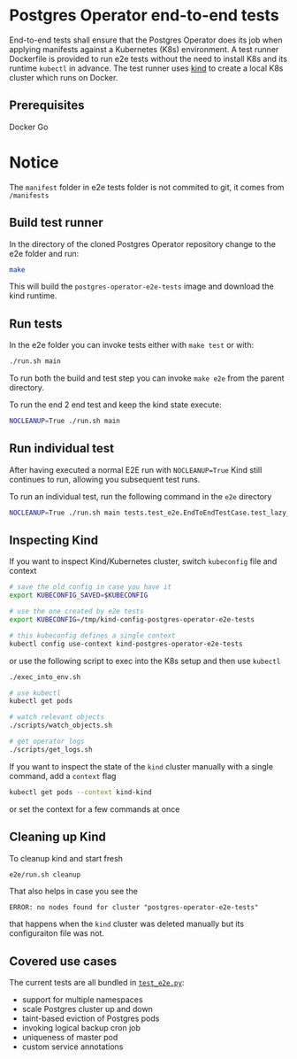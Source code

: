 # Postgres Operator end-to-end tests

End-to-end tests shall ensure that the Postgres Operator does its job when
applying manifests against a Kubernetes (K8s) environment. A test runner
Dockerfile is provided to run e2e tests without the need to install K8s and
its runtime `kubectl` in advance. The test runner uses
[kind](https://kind.sigs.k8s.io/) to create a local K8s cluster which runs on
Docker.

## Prerequisites

Docker
Go

# Notice

The `manifest` folder in e2e tests folder is not commited to git, it comes from `/manifests`

## Build test runner

In the directory of the cloned Postgres Operator repository change to the e2e
folder and run:

```bash
make
```

This will build the `postgres-operator-e2e-tests` image and download the kind
runtime.

## Run tests

In the e2e folder you can invoke tests either with `make test` or with:

```bash
./run.sh main
```

To run both the build and test step you can invoke `make e2e` from the parent
directory.

To run the end 2 end test and keep the kind state execute:
```bash
NOCLEANUP=True ./run.sh main
```

## Run individual test

After having executed a normal E2E run with `NOCLEANUP=True` Kind still continues to run, allowing you subsequent test runs.

To run an individual test, run the following command in the `e2e` directory

```bash
NOCLEANUP=True ./run.sh main tests.test_e2e.EndToEndTestCase.test_lazy_spilo_upgrade
```

## Inspecting Kind

If you want to inspect Kind/Kubernetes cluster, switch `kubeconfig` file and context
```bash
# save the old config in case you have it
export KUBECONFIG_SAVED=$KUBECONFIG

# use the one created by e2e tests
export KUBECONFIG=/tmp/kind-config-postgres-operator-e2e-tests

# this kubeconfig defines a single context
kubectl config use-context kind-postgres-operator-e2e-tests
```

or use the following script to exec into the K8s setup and then use `kubectl`

```bash
./exec_into_env.sh

# use kubectl
kubectl get pods

# watch relevant objects
./scripts/watch_objects.sh

# get operator logs
./scripts/get_logs.sh
```

If you want to inspect the state of the `kind` cluster manually with a single command, add a `context` flag
```bash
kubectl get pods --context kind-kind
```
or set the context for a few commands at once



## Cleaning up Kind

To cleanup kind and start fresh

```bash
e2e/run.sh cleanup
```

That also helps in case you see the
```
ERROR: no nodes found for cluster "postgres-operator-e2e-tests"
```
that happens when the `kind` cluster was deleted manually but its configuraiton file was not.

## Covered use cases

The current tests are all bundled in [`test_e2e.py`](tests/test_e2e.py):

* support for multiple namespaces
* scale Postgres cluster up and down
* taint-based eviction of Postgres pods
* invoking logical backup cron job
* uniqueness of master pod
* custom service annotations
